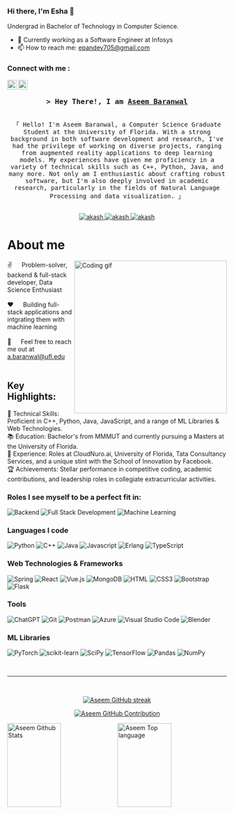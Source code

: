 <!-- Intro  -->
### Hi there, I'm Esha 👋

Undergrad in Bachelor of Technology in Computer Science.

- 📆 Currently working as a Software Engineer at Infosys
- 📫 How to reach me: epandey705@gmail.com

### Connect with me :

<a href="https://www.linkedin.com/in/eshapandey/"><img align="left" alt="eshapandey0530 | LinkedIn" width="22px" src="https://cdn.jsdelivr.net/npm/simple-icons@v3/icons/linkedin.svg" /></a>

<a href="https://www.instagram.com/esha_pandey/saved/"><img align="left" alt="eshapandey0530 | Instagram" width="22px" src="https://cdn.jsdelivr.net/npm/simple-icons@v3/icons/instagram.svg" /></a>

<br />

<h3 align="center">
        <samp>&gt; Hey There!, I am
                <b><a href="https://aseem-b.vercel.app/" target="_blank">Aseem Baranwal</a></b>
        </samp>
</h3>


<p align="center"> 
  <samp>
    <br>
    「 Hello! I'm Aseem Baranwal, a Computer Science Graduate Student at the University of Florida. With a strong background in both software development and research, I've had the privilege of working on diverse projects, ranging from augmented reality applications to deep learning models. My experiences have given me proficiency in a variety of technical skills such as C++, Python, Java, and many more. Not only am I enthusiastic about crafting robust software, but I'm also deeply involved in academic research, particularly in the fields of Natural Language Processing and data visualization. 」
    <br>
    <br>
  </samp>
</p>

<p align="center">
 <a href="https://aseem-b.vercel.app/" target="blank">
  <img src="https://img.shields.io/badge/Website-DC143C?style=for-the-badge&logo=medium&logoColor=white" alt="akash" />
 </a>
 <a href="https://linkedin.com/in/aseembaranwal" target="_blank">
  <img src="https://img.shields.io/badge/LinkedIn-0077B5?style=for-the-badge&logo=linkedin&logoColor=white" alt="akash"/>
 </a>
  <a href="https://leetcode.com/the_kalakar" target="_blank">
  <img src="https://img.shields.io/badge/Leetcode-grey?style=for-the-badge&logo=leetcode&logoColor=orange" alt="akash"/>
 </a>
</p>


<!-- About Section -->
 # About me
 
<p>
 <img align="right" width="350" src="/assets/programmer.gif" alt="Coding gif" />
  
 ✌️ &emsp; Problem-solver, backend & full-stack developer, Data Science Enthusiast <br/><br/>
 ❤️ &emsp; Building full-stack applications and intgrating them with machine learning<br/><br/>
 📧 &emsp; Feel free to reach me out at a.baranwal@ufl.edu<br/><br/>


</p>

## Key Highlights:

🔧 Technical Skills: Proficient in C++, Python, Java, JavaScript, and a range of ML Libraries & Web Technologies.  
📚 Education: Bachelor's from MMMUT and currently pursuing a Masters at the University of Florida.  
🚀 Experience: Roles at CloudNuro.ai, University of Florida, Tata Consultancy Services, and a unique stint with the School of Innovation by Facebook.  
🏆 Achievements: Stellar performance in competitive coding, academic contributions, and leadership roles in collegiate extracurricular activities.  

### Roles I see myself to be a perfect fit in:
![Backend](https://img.shields.io/badge/Backend-sky?style=for-the-badge&labelColor=black&logo=backend&logoColor=F0DB4F)
![Full Stack Development](https://img.shields.io/badge/Full-stack-blue?style=for-the-badge&logo=fullstack&logoColor=F0DB4F)
![Machine Learning](https://img.shields.io/badge/Machine-learning-green?style=for-the-badge&labelColor=black&logo=fullstack&logoColor=F0DB4F)

### Languages I code
![Python](https://img.shields.io/badge/Python-green?style=for-the-badge&labelColor=black&logo=python&logoColor=F0DB4F)
![C++](https://img.shields.io/badge/C++-black?style=for-the-badge&labelColor=black&logo=c++&logoColor=F0DB4F)
![Java](https://img.shields.io/badge/Java-F0DB4F?style=for-the-badge&labelColor=black&logo=java&logoColor=grey)
![Javascript](https://img.shields.io/badge/Javascript-F0DB4F?style=for-the-badge&logo=javascript&logoColor=F0DB4F)
![Erlang](https://img.shields.io/badge/Erlang-white.svg?style=for-the-badge&logo=erlang&logoColor=a90533)
![TypeScript](https://img.shields.io/badge/typescript-%23007ACC.svg?style=for-the-badge&logo=typescript&logoColor=white)

### Web Technologies & Frameworks
![Spring](https://img.shields.io/badge/spring-%236DB33F.svg?style=for-the-badge&logo=spring&logoColor=white)
![React](https://img.shields.io/badge/-React-61DBFB?style=for-the-badge&labelColor=black&logo=react&logoColor=61DBFB)
![Vue.js](https://img.shields.io/badge/vuejs-%2335495e.svg?style=for-the-badge&logo=vuedotjs&logoColor=%234FC08D)
![MongoDB](https://img.shields.io/badge/MongoDB-4EA94B?style=for-the-badge&logo=mongodb&logoColor=white)
![HTML](https://img.shields.io/badge/HTML5-E34F26?style=for-the-badge&logo=html5&logoColor=white)
![CSS3](https://img.shields.io/badge/CSS3-1572B6?style=for-the-badge&logo=css3&logoColor=white)
![Bootstrap](https://img.shields.io/badge/Bootstrap-563D7C?style=for-the-badge&logo=bootstrap&logoColor=white)
![Flask](https://img.shields.io/badge/flask-%23000.svg?style=for-the-badge&logo=flask&logoColor=white)

### Tools
![ChatGPT](https://img.shields.io/badge/chatGPT-74aa9c?style=for-the-badge&logo=openai&logoColor=white)
![Git](https://img.shields.io/badge/Git-F05032?style=for-the-badge&logo=git&logoColor=white)
![Postman](https://img.shields.io/badge/Postman-FF6C37?style=for-the-badge&logo=postman&logoColor=white)
![Azure](https://img.shields.io/badge/azure-%230072C6.svg?style=for-the-badge&logo=microsoftazure&logoColor=white)
![Visual Studio Code](https://img.shields.io/badge/Visual%20Studio%20Code-0078d7.svg?style=for-the-badge&logo=visual-studio-code&logoColor=white)
![Blender](https://img.shields.io/badge/blender-%23F5792A.svg?style=for-the-badge&logo=blender&logoColor=white)

### ML Libraries
![PyTorch](https://img.shields.io/badge/PyTorch-%23EE4C2C.svg?style=for-the-badge&logo=PyTorch&logoColor=white)
![scikit-learn](https://img.shields.io/badge/scikit--learn-%23F7931E.svg?style=for-the-badge&logo=scikit-learn&logoColor=white)
![SciPy](https://img.shields.io/badge/SciPy-%230C55A5.svg?style=for-the-badge&logo=scipy&logoColor=%white)
![TensorFlow](https://img.shields.io/badge/TensorFlow-%23FF6F00.svg?style=for-the-badge&logo=TensorFlow&logoColor=white)
![Pandas](https://img.shields.io/badge/pandas-%23150458.svg?style=for-the-badge&logo=pandas&logoColor=white)
![NumPy](https://img.shields.io/badge/numpy-%23013243.svg?style=for-the-badge&logo=numpy&logoColor=white)
<br/>


<br/>
<hr/>
<br/>

<p align="center">
  <a href="https://github.com/AseemBaranwal">
    <img src="https://github-readme-streak-stats.herokuapp.com/?user=AseemBaranwal&theme=radical&border=7F3FBF&background=0D1117" alt="Aseem GitHub streak"/>
  </a>
</p>

<p align="center">
  <a href="https://github.com/AseemBaranwal">
    <img src="https://github-profile-summary-cards.vercel.app/api/cards/profile-details?username=AseemBaranwal&theme=radical" alt="Aseem GitHub Contribution"/>
  </a>
</p>

<a> 
    <a href="https://github.com/AseemBaranwal"><img alt="Aseem Github Stats" src="https://denvercoder1-github-readme-stats.vercel.app/api?username=AseemBaranwal&show_icons=true&count_private=true&theme=react&border_color=7F3FBF&bg_color=0D1117&title_color=F85D7F&icon_color=F8D866" height="192px" width="49.5%"/></a>
  <a href="https://github.com/AseemBaranwal"><img alt="Aseem Top language" src="https://denvercoder1-github-readme-stats.vercel.app/api/top-langs/?username=AseemBaranwal&langs_count=10&layout=compact&theme=react&border_color=7F3FBF&bg_color=0D1117&title_color=F85D7F&icon_color=F8D866" height="192px" width="49.5%"/></a>
  <br/>
</a>
